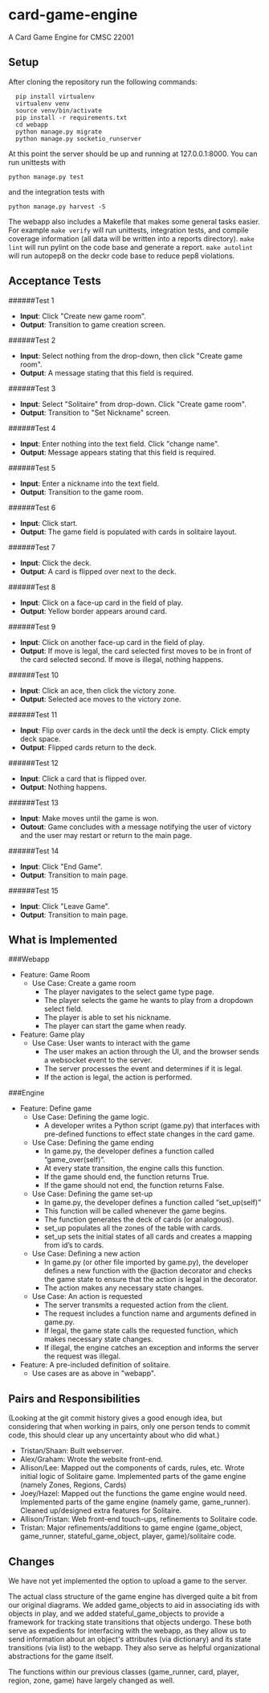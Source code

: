 card-game-engine
================

A Card Game Engine for CMSC 22001


Setup
-----

After cloning the repository run the following commands:
```
  pip install virtualenv
  virtualenv venv
  source venv/bin/activate
  pip install -r requirements.txt
  cd webapp
  python manage.py migrate
  python manage.py socketio_runserver
```
  
At this point the server should be up and running at 127.0.0.1:8000. You can run unittests with 
```
python manage.py test 
```
and the integration tests with 
```
python manage.py harvest -S
```
The webapp also includes a Makefile that makes some general tasks easier. For
example `make verify` will run unittests, integration tests, and compile 
coverage information (all data will be written into a reports directory).
`make lint` will run pylint on the code base and generate a report. `make autolint`
will run autopep8 on the deckr code base to reduce pep8 violations.

Acceptance Tests
-----

######Test 1
  * **Input**: Click "Create new game room". 
  * **Output**: Transition to game creation screen.

######Test 2
  * **Input**: Select nothing from the drop-down, then click "Create game room".
  * **Output**: A message stating that this field is required. 

######Test 3
  * **Input**: Select "Solitaire" from drop-down. Click "Create game room".
  * **Output**: Transition to "Set Nickname" screen.

######Test 4
  * **Input**: Enter nothing into the text field. Click "change name".
  * **Output**: Message appears stating that this field is required.

######Test 5
  * **Input**: Enter a nickname into the text field.
  * **Output**: Transition to the game room.

######Test 6
  * **Input**: Click start.
  * **Output**: The game field is populated with cards in solitaire layout.

######Test 7
  * **Input**: Click the deck.
  * **Output**: A card is flipped over next to the deck.

######Test 8
  * **Input**: Click on a face-up card in the field of play. 
  * **Output**: Yellow border appears around card.

######Test 9
 * **Input**: Click on another face-up card in the field of play.
 * **Output**: If move is legal, the card selected first moves to be in front of the card selected second. If move is illegal, nothing happens.

######Test 10
  * **Input**: Click an ace, then click the victory zone.
  * **Output**: Selected ace moves to the victory zone.

######Test 11
  * **Input**: Flip over cards in the deck until the deck is empty. Click empty deck space.
  * **Output**: Flipped cards return to the deck.

######Test 12
  * **Input**: Click a card that is flipped over.
  * **Output**: Nothing happens.

######Test 13
  * **Input**: Make moves until the game is won. 
  * **Outout**: Game concludes with a message notifying the user of victory and the user may restart or return to the main page.

######Test 14
  * **Input**: Click "End Game".
  * **Output**: Transition to main page.

######Test 15
  * **Input**: Click "Leave Game".
  * **Output**: Transition to main page.



What is Implemented
-----

###Webapp
* Feature: Game Room
  * Use Case: Create a game room
    * The player navigates to the select game type page.
    * The player selects the game he wants to play from a dropdown select field.
    * The player is able to set his nickname.
    * The player can start the game when ready.
* Feature: Game play
  * Use Case: User wants to interact with the game
    * The user makes an action through the UI, and the browser sends a websocket event to the server.
    * The server processes the event and determines if it is legal.
    * If the action is legal, the action is performed.


###Engine
* Feature: Define game
  * Use Case: Defining the game logic.
    * A developer writes a Python script (game.py) that interfaces with pre-defined functions to effect state changes in the card game.
  * Use Case: Defining the game ending
    * In game.py, the developer defines a function called “game_over(self)”.
    * At every state transition, the engine calls this function.
    * If the game should end, the function returns True.
    * If the game should not end, the function returns False.
  * Use Case: Defining the game set-up
    * In game.py, the developer defines a function called “set_up(self)”
    * This function will be called whenever the game begins.
    * The function generates the deck of cards (or analogous).
    * set_up populates all the zones of the table with cards.
    * set_up sets the initial states of all cards and creates a mapping from id’s to cards.
  * Use Case: Defining a new action
    * In game.py (or other file imported by game.py), the developer defines a new function with the @action decorator and checks the game state to ensure that the action is legal in the decorator.
    * The action makes any necessary state changes.
  * Use Case: An action is requested
    * The server transmits a requested action from the client.
    * The request includes a function name and arguments defined in game.py.
    * If legal, the game state calls the requested function, which makes necessary state changes.
    * If illegal, the engine catches an exception and informs the server the request was illegal.
* Feature: A pre-included definition of solitaire.
  * Use cases are as above in "webapp".



Pairs and Responsibilities
-----

(Looking at the git commit history gives a good enough idea, but considering that when working in pairs, only one person tends to commit code, this should clear up any uncertainty about who did what.)

* Tristan/Shaan: Built webserver.
* Alex/Graham: Wrote the website front-end.
* Allison/Lee: Mapped out the components of cards, rules, etc. Wrote initial logic of Solitaire game. Implemented parts of the game engine (namely Zones, Regions, Cards)
* Joey/Hazel: Mapped out the functions the game engine would need. Implemented parts of the game engine (namely game, game_runner). Cleaned up/designed extra features for Solitaire.
* Allison/Tristan: Web front-end touch-ups, refinements to Solitaire code.
* Tristan: Major refinements/additions to game engine (game_object, game_runner, stateful_game_object, player, game)/solitaire code.



Changes
-----
We have not yet implemented the option to upload a game to the server.

The actual class structure of the game engine has diverged quite a bit from our original diagrams. We added game_objects to aid in associating ids with objects in play, and we added stateful_game_objects to provide a framework for tracking state transitions that objects undergo. These both serve as expedients for interfacing with the webapp, as they allow us to send information about an object's attributes (via dictionary) and its state transitions (via list) to the webapp. They also serve as helpful organizational abstractions for the game itself. 

The functions within our previous classes (game_runner, card, player, region, zone, game) have largely changed as well. 